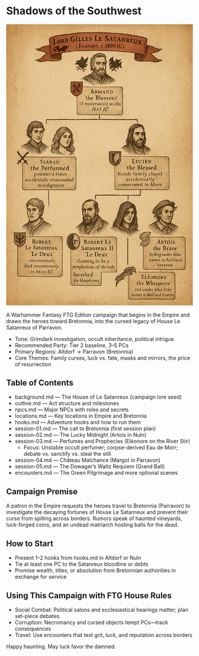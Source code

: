 # Shadows of the Southwest

![Shadows of the Southwest cover](./ChatGPT%20Image%2025.%20okt.%202025,%2019_45_34.png)

A Warhammer Fantasy FTG Edition campaign that begins in the Empire and draws the heroes toward Bretonnia, into the cursed legacy of House Le Satanreux of Parravon.

- Tone: Grimdark investigation, occult inheritance, political intrigue
- Recommended Party: Tier 2 baseline, 3–5 PCs
- Primary Regions: Altdorf → Parravon (Bretonnia)
- Core Themes: Family curses, luck vs. fate, masks and mirrors, the price of resurrection

## Table of Contents
- background.md — The House of Le Satanreux (campaign lore seed)
- outline.md — Act structure and milestones
- npcs.md — Major NPCs with roles and secrets
- locations.md — Key locations in Empire and Bretonnia
- hooks.md — Adventure hooks and how to run them
- session-01.md — The call to Bretonnia (first session plan)
- session-02.md — The Lucky Midnight (Artois in Nuln)
- session-03.md — Perfumes and Prophecies (Eléonore on the River Stir)
	- Focus: Unstable occult perfumer; corpse-derived Eau de Morr; debate vs. sanctify vs. steal the still
- session-04.md — Château Malchance (Margot in Parravon)
- session-05.md — The Dowager’s Waltz Requiem (Grand Ball)
- encounters.md — The Green Pilgrimage and more optional scenes

## Campaign Premise
A patron in the Empire requests the heroes travel to Bretonnia (Parravon) to investigate the decaying fortunes of House Le Satanreux and prevent their curse from spilling across borders. Rumors speak of haunted vineyards, luck-forged coins, and an undead matriarch hosting balls for the dead.

## How to Start
- Present 1–2 hooks from hooks.md in Altdorf or Nuln
- Tie at least one PC to the Satanreux bloodline or debts
- Promise wealth, titles, or absolution from Bretonnian authorities in exchange for service

## Using This Campaign with FTG House Rules
- Social Combat: Political salons and ecclesiastical hearings matter; plan set-piece debates
- Corruption: Necromancy and cursed objects tempt PCs—track consequences
- Travel: Use encounters that test grit, luck, and reputation across borders

Happy haunting. May luck favor the damned.
